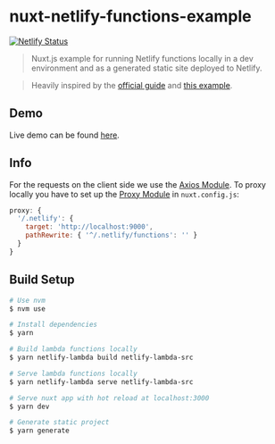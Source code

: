 # nuxt-netlify-functions-example

[![Netlify Status](https://api.netlify.com/api/v1/badges/ae375e95-eb24-46ed-95d3-a8591add95bc/deploy-status)](https://app.netlify.com/sites/nuxt-netlify-functions-example/deploys)

> Nuxt.js example for running Netlify functions locally in a dev environment and as a generated static site deployed to Netlify.

> Heavily inspired by the [official guide](https://functions-playground.netlify.com/) and [this example](https://github.com/stefanjudis/service-party).

## Demo
Live demo can be found [here](https://nuxt-netlify-functions-example.netlify.com/).


## Info
For the requests on the client side we use the [Axios Module](https://github.com/nuxt-community/axios-module). To proxy locally you have to set up the [Proxy Module](https://github.com/nuxt-community/proxy-module) in `nuxt.config.js`:

```js
proxy: {
  '/.netlify': {
    target: 'http://localhost:9000',
    pathRewrite: { '^/.netlify/functions': '' }
  }
}
```

## Build Setup

``` bash
# Use nvm
$ nvm use

# Install dependencies
$ yarn

# Build lambda functions locally
$ yarn netlify-lambda build netlify-lambda-src

# Serve lambda functions locally
$ yarn netlify-lambda serve netlify-lambda-src

# Serve nuxt app with hot reload at localhost:3000
$ yarn dev

# Generate static project
$ yarn generate
```
